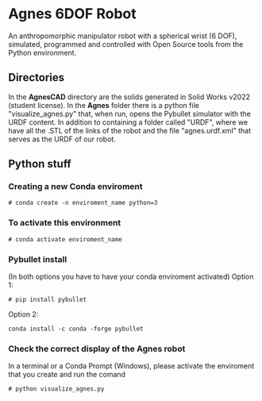 # Agnes 6DOF Robot
An anthropomorphic manipulator robot with a spherical wrist (6 DOF), simulated, programmed and controlled with Open Source tools from the Python environment.

## Directories
In the **AgnesCAD** directory are the solids generated in Solid Works v2022 (student license).
In the **Agnes** folder there is a python file "visualize_agnes.py" that, when run, opens the Pybullet simulator with the URDF content. In addition to containing
  a folder called "URDF", where we have all the .STL of the links of the robot and the file "agnes.urdf.xml" that serves as the URDF of our robot.
 
## Python stuff
### Creating a new Conda enviroment 
```
# conda create -n enviroment_name python=3
```
  
### To activate this environment
```
# conda activate enviroment_name
```
  
### Pybullet install
(In both options you have to have your conda enviroment activated)
Option 1:
```
# pip install pybullet
```
Option 2: 
```
conda install -c conda -forge pybullet
```
### Check the correct display of the Agnes robot
In a terminal or a Conda Prompt (Windows), please activate the enviroment that you create and run the comand
```
# python visualize_agnes.py
```
